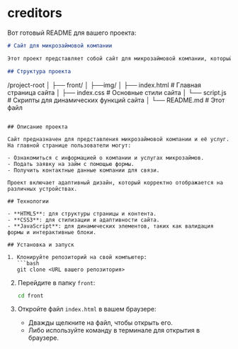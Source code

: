 # creditors
Вот готовый README для вашего проекта:

```markdown
# Сайт для микрозаймовой компании

Этот проект представляет собой сайт для микрозаймовой компании, который был разработан с использованием технологий HTML, CSS и JavaScript. Главная страница сайта находится в папке `front`.

## Структура проекта

```
/project-root
│
├── front/
│   ├──img/
│   ├── index.html     # Главная страница сайта
│   ├── index.css      # Основные стили сайта
│   └── script.js      # Скрипты для динамических функций сайта
│
└── README.md          # Этот файл
```

## Описание проекта

Сайт предназначен для представления микрозаймовой компании и её услуг. На главной странице пользователи могут:

- Ознакомиться с информацией о компании и услугах микрозаймов.
- Подать заявку на займ с помощью формы.
- Получить контактные данные компании для связи.

Проект включает адаптивный дизайн, который корректно отображается на различных устройствах.

## Технологии

- **HTML5**: для структуры страницы и контента.
- **CSS3**: для стилизации и адаптивности сайта.
- **JavaScript**: для динамических элементов, таких как валидация формы и интерактивные блоки.

## Установка и запуск

1. Клонируйте репозиторий на свой компьютер:
   ```bash
   git clone <URL вашего репозитория>
   ```

2. Перейдите в папку `front`:
   ```bash
   cd front
   ```

3. Откройте файл `index.html` в вашем браузере:
   - Дважды щелкните на файл, чтобы открыть его.
   - Либо используйте команду в терминале для открытия в браузере.
